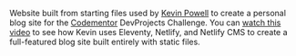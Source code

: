 Website built from starting files used by [Kevin Powell](https://kevinpowell.co) to create a personal blog site for the [Codementor](https://www.codementor.io/) DevProjects Challenge. You can [watch this video](https://youtu.be/4wD00RT6d-g) to see how Kevin uses Eleventy, Netlify, and Netlify CMS to create a full-featured blog site built entirely with static files.
